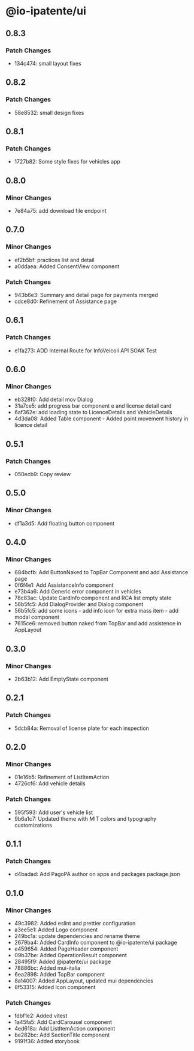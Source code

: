 # @io-ipatente/ui

## 0.8.3

### Patch Changes

- 134c474: small layout fixes

## 0.8.2

### Patch Changes

- 58e8532: small design fixes

## 0.8.1

### Patch Changes

- 1727b82: Some style fixes for vehicles app

## 0.8.0

### Minor Changes

- 7e84a75: add download file endpoint

## 0.7.0

### Minor Changes

- ef2b5bf: practices list and detail
- a0ddaea: Added ConsentView component

### Patch Changes

- 943b6e3: Summary and detail page for payments merged
- cdce8d0: Refinement of Assistance page

## 0.6.1

### Patch Changes

- e1fa273: ADD Internal Route for InfoVeicoli API SOAK Test

## 0.6.0

### Minor Changes

- eb328f0: Add detail mov Dialog
- 31a7ce5: add progress bar component e and license detail card
- 6af362e: add loading state to LicenceDetails and VehicleDetails
- 4d3da08: Added Table component - Added point movement history in licence detail

## 0.5.1

### Patch Changes

- 050ecb9: Copy review

## 0.5.0

### Minor Changes

- df1a3d5: Add floating button component

## 0.4.0

### Minor Changes

- 684bcfb: Add ButtonNaked to TopBar Component and add Assistance page
- 0f6f4e1: Add AssistanceInfo component
- e73b4a6: Add Generic error component in vehicles
- 78c83ac: Update CardInfo component and RCA list empty state
- 56b5fc5: Add DialogProvider and Dialog component
- 56b5fc5: add some icons - add info icon for extra mass item - add modal component
- 7615ce6: removed button naked from TopBar and add assistence in AppLayout

## 0.3.0

### Minor Changes

- 2b63b12: Add EmptyState component

## 0.2.1

### Patch Changes

- 5dcb84a: Removal of license plate for each inspection

## 0.2.0

### Minor Changes

- 01e16b5: Refinement of ListItemAction
- 4726cf6: Add vehicle details

### Patch Changes

- 595f593: Add user's vehicle list
- 9b6a1c7: Updated theme with MIT colors and typography customizations

## 0.1.1

### Patch Changes

- d4badad: Add PagoPA author on apps and packages package.json

## 0.1.0

### Minor Changes

- 49c3982: Added eslint and prettier configuration
- a3ee5e1: Added Logo component
- 249bc1a: update dependencies and rename theme
- 2679ba4: Added CardInfo component to @io-ipatente/ui package
- e459654: Added PageHeader component
- 09b37be: Added OperationResult component
- 28495f9: Added @ipatente/ui package
- 78886bc: Added mui-italia
- 6ea2898: Added TopBar component
- 8a14007: Added AppLayout, updated mui dependencies
- 8f53315: Added Icon component

### Patch Changes

- fdbf1e2: Added vitest
- 1a45fa5: Add CardCarousel component
- 4ed618a: Add ListItemAction component
- be282bc: Add SectionTitle component
- 9191f36: Added storybook
